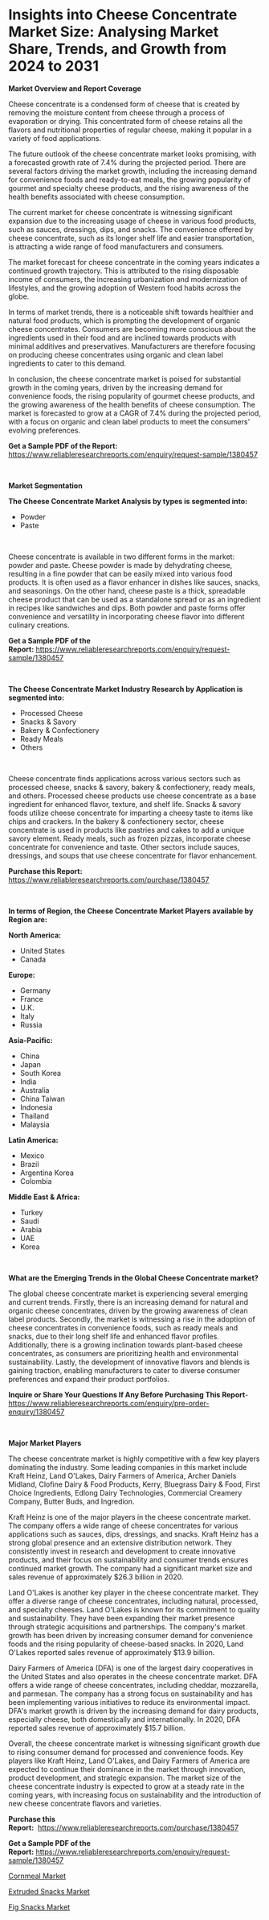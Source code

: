<p><h1>Insights into Cheese Concentrate Market Size: Analysing Market Share, Trends, and Growth from 2024 to 2031</h1></p><p><strong>Market Overview and Report Coverage</strong></p>
<p><p>Cheese concentrate is a condensed form of cheese that is created by removing the moisture content from cheese through a process of evaporation or drying. This concentrated form of cheese retains all the flavors and nutritional properties of regular cheese, making it popular in a variety of food applications.</p><p>The future outlook of the cheese concentrate market looks promising, with a forecasted growth rate of 7.4% during the projected period. There are several factors driving the market growth, including the increasing demand for convenience foods and ready-to-eat meals, the growing popularity of gourmet and specialty cheese products, and the rising awareness of the health benefits associated with cheese consumption.</p><p>The current market for cheese concentrate is witnessing significant expansion due to the increasing usage of cheese in various food products, such as sauces, dressings, dips, and snacks. The convenience offered by cheese concentrate, such as its longer shelf life and easier transportation, is attracting a wide range of food manufacturers and consumers.</p><p>The market forecast for cheese concentrate in the coming years indicates a continued growth trajectory. This is attributed to the rising disposable income of consumers, the increasing urbanization and modernization of lifestyles, and the growing adoption of Western food habits across the globe.</p><p>In terms of market trends, there is a noticeable shift towards healthier and natural food products, which is prompting the development of organic cheese concentrates. Consumers are becoming more conscious about the ingredients used in their food and are inclined towards products with minimal additives and preservatives. Manufacturers are therefore focusing on producing cheese concentrates using organic and clean label ingredients to cater to this demand.</p><p>In conclusion, the cheese concentrate market is poised for substantial growth in the coming years, driven by the increasing demand for convenience foods, the rising popularity of gourmet cheese products, and the growing awareness of the health benefits of cheese consumption. The market is forecasted to grow at a CAGR of 7.4% during the projected period, with a focus on organic and clean label products to meet the consumers' evolving preferences.</p></p>
<p><strong>Get a Sample PDF of the Report:</strong> <a href="https://www.reliableresearchreports.com/enquiry/request-sample/1380457">https://www.reliableresearchreports.com/enquiry/request-sample/1380457</a></p>
<p>&nbsp;</p>
<p><strong>Market Segmentation</strong></p>
<p><strong>The Cheese Concentrate Market Analysis by types is segmented into:</strong></p>
<p><ul><li>Powder</li><li>Paste</li></ul></p>
<p>&nbsp;</p>
<p><p>Cheese concentrate is available in two different forms in the market: powder and paste. Cheese powder is made by dehydrating cheese, resulting in a fine powder that can be easily mixed into various food products. It is often used as a flavor enhancer in dishes like sauces, snacks, and seasonings. On the other hand, cheese paste is a thick, spreadable cheese product that can be used as a standalone spread or as an ingredient in recipes like sandwiches and dips. Both powder and paste forms offer convenience and versatility in incorporating cheese flavor into different culinary creations.</p></p>
<p><strong>Get a Sample PDF of the Report:</strong>&nbsp;<a href="https://www.reliableresearchreports.com/enquiry/request-sample/1380457">https://www.reliableresearchreports.com/enquiry/request-sample/1380457</a></p>
<p>&nbsp;</p>
<p><strong>The Cheese Concentrate Market Industry Research by Application is segmented into:</strong></p>
<p><ul><li>Processed Cheese</li><li>Snacks & Savory</li><li>Bakery & Confectionery</li><li>Ready Meals</li><li>Others</li></ul></p>
<p>&nbsp;</p>
<p><p>Cheese concentrate finds applications across various sectors such as processed cheese, snacks & savory, bakery & confectionery, ready meals, and others. Processed cheese products use cheese concentrate as a base ingredient for enhanced flavor, texture, and shelf life. Snacks & savory foods utilize cheese concentrate for imparting a cheesy taste to items like chips and crackers. In the bakery & confectionery sector, cheese concentrate is used in products like pastries and cakes to add a unique savory element. Ready meals, such as frozen pizzas, incorporate cheese concentrate for convenience and taste. Other sectors include sauces, dressings, and soups that use cheese concentrate for flavor enhancement.</p></p>
<p><strong>Purchase this Report:</strong>&nbsp; <a href="https://www.reliableresearchreports.com/purchase/1380457">https://www.reliableresearchreports.com/purchase/1380457</a></p>
<p>&nbsp;</p>
<p><strong>In terms of Region, the Cheese Concentrate Market Players available by Region are:</strong></p>
<p>
    <p> <strong> North America: </strong>
        <ul>
            <li>United States</li>
            <li>Canada</li>
        </ul>
        </p> 
    <p> <strong> Europe: </strong>
        <ul>
            <li>Germany</li>
            <li>France</li>
            <li>U.K.</li>
            <li>Italy</li>
            <li>Russia</li>
        </ul>
        </p> 
    <p> <strong> Asia-Pacific: </strong>
        <ul>
            <li>China</li>
            <li>Japan</li>
            <li>South Korea</li>
            <li>India</li>
            <li>Australia</li>
            <li>China Taiwan</li>
            <li>Indonesia</li>
            <li>Thailand</li>
            <li>Malaysia</li>
        </ul>
        </p> 
    <p> <strong> Latin America: </strong>
        <ul>
            <li>Mexico</li>
            <li>Brazil</li>
            <li>Argentina Korea</li>
            <li>Colombia</li>
        </ul>
        </p> 
    <p> <strong> Middle East & Africa: </strong>
        <ul>
            <li>Turkey</li>
            <li>Saudi</li>
            <li>Arabia</li>
            <li>UAE</li>
            <li>Korea</li>
        </ul>
    </p>
    </p>
<p>&nbsp;</p>
<p><strong>What are the Emerging Trends in the Global Cheese Concentrate market?</strong></p>
<p><p>The global cheese concentrate market is experiencing several emerging and current trends. Firstly, there is an increasing demand for natural and organic cheese concentrates, driven by the growing awareness of clean label products. Secondly, the market is witnessing a rise in the adoption of cheese concentrates in convenience foods, such as ready meals and snacks, due to their long shelf life and enhanced flavor profiles. Additionally, there is a growing inclination towards plant-based cheese concentrates, as consumers are prioritizing health and environmental sustainability. Lastly, the development of innovative flavors and blends is gaining traction, enabling manufacturers to cater to diverse consumer preferences and expand their product portfolios.</p></p>
<p><strong>Inquire or Share Your Questions If Any Before Purchasing This Report</strong>- <a href="https://www.reliableresearchreports.com/enquiry/pre-order-enquiry/1380457">https://www.reliableresearchreports.com/enquiry/pre-order-enquiry/1380457</a></p>
<p>&nbsp;</p>
<p><strong>Major Market Players</strong></p>
<p><p>The cheese concentrate market is highly competitive with a few key players dominating the industry. Some leading companies in this market include Kraft Heinz, Land O'Lakes, Dairy Farmers of America, Archer Daniels Midland, Clofine Dairy & Food Products, Kerry, Bluegrass Dairy & Food, First Choice Ingredients, Edlong Dairy Technologies, Commercial Creamery Company, Butter Buds, and Ingredion.</p><p>Kraft Heinz is one of the major players in the cheese concentrate market. The company offers a wide range of cheese concentrates for various applications such as sauces, dips, dressings, and snacks. Kraft Heinz has a strong global presence and an extensive distribution network. They consistently invest in research and development to create innovative products, and their focus on sustainability and consumer trends ensures continued market growth. The company had a significant market size and sales revenue of approximately $26.3 billion in 2020.</p><p>Land O'Lakes is another key player in the cheese concentrate market. They offer a diverse range of cheese concentrates, including natural, processed, and specialty cheeses. Land O'Lakes is known for its commitment to quality and sustainability. They have been expanding their market presence through strategic acquisitions and partnerships. The company's market growth has been driven by increasing consumer demand for convenience foods and the rising popularity of cheese-based snacks. In 2020, Land O'Lakes reported sales revenue of approximately $13.9 billion.</p><p>Dairy Farmers of America (DFA) is one of the largest dairy cooperatives in the United States and also operates in the cheese concentrate market. DFA offers a wide range of cheese concentrates, including cheddar, mozzarella, and parmesan. The company has a strong focus on sustainability and has been implementing various initiatives to reduce its environmental impact. DFA's market growth is driven by the increasing demand for dairy products, especially cheese, both domestically and internationally. In 2020, DFA reported sales revenue of approximately $15.7 billion.</p><p>Overall, the cheese concentrate market is witnessing significant growth due to rising consumer demand for processed and convenience foods. Key players like Kraft Heinz, Land O'Lakes, and Dairy Farmers of America are expected to continue their dominance in the market through innovation, product development, and strategic expansion. The market size of the cheese concentrate industry is expected to grow at a steady rate in the coming years, with increasing focus on sustainability and the introduction of new cheese concentrate flavors and varieties.</p></p>
<p><strong>Purchase this Report:</strong>&nbsp;&nbsp;<a href="https://www.reliableresearchreports.com/purchase/1380457">https://www.reliableresearchreports.com/purchase/1380457</a></p>
<p></p>
<p><strong>Get a Sample PDF of the Report:</strong>&nbsp;<a href="https://www.reliableresearchreports.com/enquiry/request-sample/1380457">https://www.reliableresearchreports.com/enquiry/request-sample/1380457</a></p>
<p><p><a href="https://github.com/jhcraigie/Market-Research-Report-List-1/blob/main/cornmeal-market.md">Cornmeal Market</a></p><p><a href="https://github.com/Triciasol/Market-Research-Report-List-1/blob/main/extruded-snacks-market.md">Extruded Snacks Market</a></p><p><a href="https://github.com/chartsaturn/Market-Research-Report-List-1/blob/main/fig-snacks-market.md">Fig Snacks Market</a></p></p>